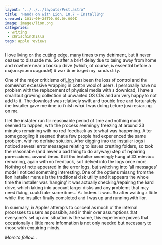 ```yaml
---
layout: "../../../layouts/Post.astro"
title: 'Hands on with Lion, 10.7 - Installing'
created: 2011-09-28T00:00:00.000Z
image: images/lion.png
categories:
 - writing
 - chrischinchilla
tags: apple reviews
---
```


I love living on the cutting edge, many times to my detriment, but it never ceases to dissuade me. So after a brief delay due to being away from home and nowhere near a backup drive (which, of course, is essential before a major system upgrade!) it was time to get my hands dirty.

One of the major criticisms of <a href="https://www.apple.com/au/macosx/what-is/" target="_blank">Lion</a> has been the loss of control and the somewhat excessive wrapping in cotton wool of users. I personally have no problem with the replacement of physical media with a download, I have a small but growing collection of unwanted OS CDs and am very happy to not add to it. The download was relatively swift and trouble free and fortunately the installer gave me time to finish what I was doing before just restarting on me.

I let the installer run for reasonable period of time and nothing much seemed to happen, with the process seemingly freezing at around 33 minutes remaining with no real feedback as to what was happening. After some googling it seemed that a few people had experienced the same problem, with no definite solution. After digging into the installer logs I noticed several error messages relating to issues creating folders, so took the reasonable (and never a bad thing to do anyway) step of repairing permissions, several times. Still the installer seemingly hung at 33 minutes remaining, again with no feedback, so I delved into the logs once more. Nothing of note appeared in the error logs, but switching into 'all messages' mode I noticed something interesting. One of the options missing from the lion installer menus is the traditional disk utility and it appears the whole time the installer was 'hanging' it was actually checking/repairing the hard drive, which taking into account larger disks and any problems that may need fixing, could take some time... As indeed it was. So after waiting a little while, the installer finally completed and I was up and running with lion.

In summary, in Apples attempts to conceal as much of the internal processes to users as possible, and in their over assumptions that everyone's set up and situation is the same, this experience proves that occasionally a little more information is not only needed but necessary to those with enquiring minds.

_More to follow..._
